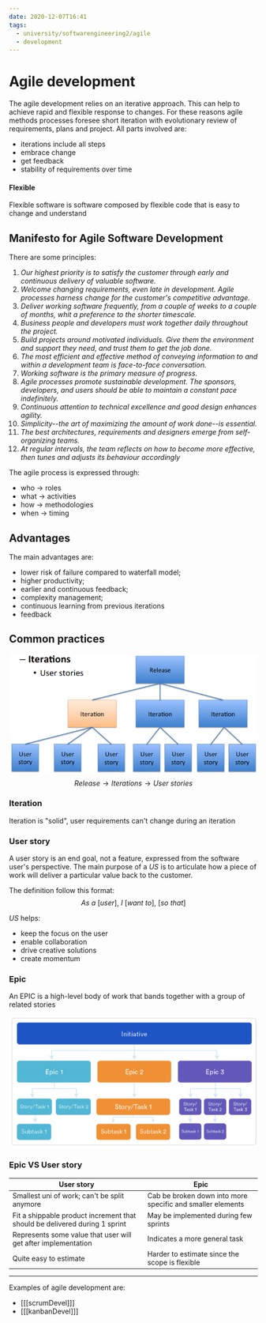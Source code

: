 ```yaml
---
date: 2020-12-07T16:41
tags:
  - university/softwarengineering2/agile
  - development
---
```


# Agile development
The agile development relies on an iterative approach. This can help to achieve rapid and flexible response to changes. For these reasons agile methods processes foresee short iteration with evolutionary review of requirements, plans and project. All parts involved are:

* iterations include all steps
* embrace change
* get feedback
* stability of requirements over time

#### Flexible
Flexible software is software composed by flexible code that is easy to change and understand

## Manifesto for Agile Software Development
There are some principles:

1. *Our highest priority is to satisfy the customer through early and continuous delivery of valuable software.*
2. *Welcome changing requirements, even late in development. Agile processes harness change for the  customer's competitive advantage.*
3. *Deliver working software frequently, from a couple of weeks to a couple of months, whit a preference to the shorter timescale.*
4. *Business people and developers must work together daily throughout the project.*
5. *Build projects around motivated individuals. Give them the environment and support they need, and trust them to get the job done.*
6. *The most efficient and effective method of conveying information to and within a development team is face-to-face conversation.*
7. *Working software is the primary measure of progress.*
8. *Agile processes promote sustainable development. The sponsors, developers, and users should be able to maintain a constant pace indefinitely.*
9. *Continuous attention to technical excellence and good design enhances agility.*
10. *Simplicity--the art of maximizing the amount of work done--is essential.*
11. *The best architectures, requirements and designers emerge from self-organizing teams.*
12. *At regular intervals, the team reflects on how to become more effective, then tunes and adjusts its behaviour accordingly*

The agile process is expressed through:

* who → roles
* what → activities
* how → methodologies
* when → timing

## Advantages
The main advantages are:

* lower risk of failure compared to waterfall model;
* higher productivity;
* earlier and continuous feedback;
* complexity management;
* continuous learning from previous iterations
* feedback

## Common practices
![CommonPractices](./static/commonPractices.png)
$$
Release \to Iterations \to User\ stories
$$

### Iteration
Iteration is "solid", user requirements can't change during an iteration

### User story
A user story is an end goal, not a feature, expressed from the software user's perspective. The main purpose of a _US_ is to articulate how a piece of work will deliver a particular value back to the customer.

The definition follow this format:
$$
As\ a\ [user],\ I\ [want\ to],\ [so\ that]
$$

*US* helps:

* keep the focus on the user
* enable collaboration
* drive creative solutions
* create momentum

### Epic
An EPIC is a high-level body of work that bands together with a group of related stories

![Epic](./static/epic.png)

### Epic VS User story
| User story                                                                 | Epic                                                       |
|----------------------------------------------------------------------------|------------------------------------------------------------|
| Smallest uni of work; can't be split anymore                               | Cab be broken down into more specific and smaller elements |
| Fit a shippable product increment that should be delivered during 1 sprint | May be implemented during few sprints                      |
| Represents some value that user will get after implementation              | Indicates a more general task                              |
| Quite easy to estimate                                                     | Harder to estimate since the scope is flexible             |

---

Examples of agile development are:

* [[[scrumDevel]]]
* [[[kanbanDevel]]]
